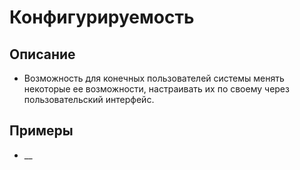 
# Конфигурируемость
## Описание
- Возможность для конечных пользователей системы менять некоторые ее возможности, настраивать их по своему через пользовательский интерфейс.
## Примеры
- __